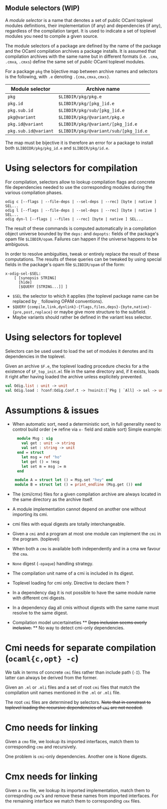 Module selectors (WIP)
----------------------

A *module selector* is a name that denotes a set of public OCaml
toplevel modules definitions, their implementation (if any) and
dependencies (if any), regardless of the compilation target. It is
used to indicate a set of toplevel modules you need to compile a given
source.

The module selectors of a package are defined by the name of the
package and the OCaml compilation archives a package installs. It is
assumed that compilation archives with the same name but in different
formats (i.e. `.cma`, `.cmxa`, `.cmxs`) define the same set of
*public* OCaml toplevel modules.

For a package `pkg` the bijective map between archive names and
selectors is the following, with `.e` denoting `.{cma,cmxa,cmxs}`.

| Module selector      | Archive name                          |
|----------------------|---------------------------------------|
| `pkg`                | `$LIBDIR/pkg/pkg.e`                   |
| `pkg.id`             | `$LIBDIR/pkg/[pkg_]id.e`              |
| `pkg.sub.id`         | `$LIBDIR/pkg/sub/[pkg_]id.e`          |
| `pkg@variant`        | `$LIBDIR/pkg/@variant/pkg.e`          |
| `pkg.id@variant`     | `$LIBDIR/pkg/@variant/[pkg_]id.e`     |
| `pkg.sub.id@variant` | `$LIBDIR/pkg/@variant/sub/[pkg_]id.e` |

The map must be bijective it is therefore an error for a package
to install both `$LIBDIDR/pkg/pkg_id.e` and `$LIBDIR/pkg/id.e`.

# Using selectors for compilation

For compilation, selectors allow to lookup compilation flags and
concrete file dependencies needed to use the corresponding modules
during the various compilation phases.

```
odig c [--flags | --file-deps | --sel-deps | --rec] [byte | native ] SEL...
odig l [--flags | --file-deps | --sel-deps | --rec] [byte | native ] SEL...
odig dyn-l [--flags | --files | --rec] [byte | native ] SEL...
```

The result of these commands is computed automatically in a
compilation object universe bounded by the `deps:` and `depopts:`
fields of the package's opam file `$LIBDIR/opam`. Failures can happen
if the universe happens to be ambiguous.

In order to resolve ambiguities, tweak or entirely replace the
result of these computations. The results of these queries can be
tweaked by using special fields in the package's opam file
`$LIBDIR/opam` of the form:

```
x-odig-sel-$SEL:
    [ [synopsis STRING]
      [hide]
      [$QUERY [STRING...]] ]
```

* `$SEL` the selector to which it applies (the toplevel package name
   can be replaced by `_` following OPAM conventions).
* `$QUERY`
  `{compile,link,dynlink}-{flags,files,deps}-{byte,native}-{pre,post,replace}`
   or maybe give more structure to the subfield.
* Maybe variants should rather be defined in the variant less selector.

# Using selectors for toplevel 

Selectors can be used used to load the set of modules it denotes and its
dependencies in the toplevel.

Given an archive `$F.e`, the toplevel loading procedure checks for a
the existence of `$F_top_init.ml` file in the same directory and, if
it exists, loads it right after having loaded the archive unless
explicitely prevented.


```ocaml
val Odig.list : unit -> unit
val Odig.load : ?conf:Odig.Conf.t -> ?noinit:[`Pkg | `All] -> sel -> unit
```

# Assumptions & issues

* When automatic sort, need a deterministic sort,
  in full generality need to control build order (=> refine via `x-` field
  and stable sort) Simple example:
     ```ocaml
       module Msg : sig
         val get : unit -> string 
         val set : string -> unit
       end = struct
         let msg = ref "ho"
         let get () = !msg
         let set m = msg := m
       end

      module A = struct let () = Msg.set "hey" end
      module B = struct let () = print_endline (Msg.get ()) end
     ```

* The (cmi/cmx) files for a given compilation archive are always located
  in the same directory as the archive itself.

* A module implementation cannot depend on another one without importing
  its cmi.

* cmi files with equal digests are totally interchangeable.

* Given a `cmi` and a program at most one module can implement the `cmi`
  in the program. (toplevel)

* When both a `cmo` is available both independently and in a cma
  we favour the `cma`.

* `None` digest (`-opaque`) handling strategy.

* The compilation unit name of a cmi is included in its digest.

* Toplevel loading for cmi only. Directive to declare them ?

* In a dependency dag it is not possible to have the same module
  name with different cmi digests.

* In a dependency dag all cmis without digests with the same name
  must resolve to the same digest.


* Compilation model uncertaineties
** ~~Deps inclusion seems overly inclusive.~~
** No way to detect cmi-only dependencies.


# Cmi needs for separate compilation (`ocaml{c,opt} -c`)

We talk in terms of concrete `cmi` files rather than include path
(`-I`). The latter can always be derived from the former.

Given an `.ml` or `.mli` files and a set of root `cmi` files that
match the compilation unit names mentioned in the `.ml` or `.mli`
file.

The root `cmi` files are determined by selectors. ~~Note that in
constrast to toplevel loading the recursive dependencies of `cmi`
are not needed.~~

# Cmo needs for linking

Given a `cmo` file, we lookup its imported interfaces, match them
to corresponding `cmo` and recursively.

One problem is `cmi`-only dependencies. Another one is None digests.

# Cmx needs for linking

Given a `cmx` file, we lookup its imported implementation, match them
to correspnding `cmx`'s and remove these names from imported
interfaces. For the remaining interface we match them to corresponding
`cmx` files.

